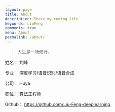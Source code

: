 ```yaml
---
layout: page
title: About
description: Share my coding life
keywords: LiuFeng
comments: true
menu: About
permalink: /about/
---
```


>人生是一场修行。

姓名： 刘峰

专业： 深度学习/语音识别/语音合成

公司： Huya

职位： 算法工程师

Github： https://github.com/Liu-Feng-deeplearning

